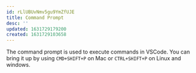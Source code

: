 ```yaml
---
id: rLlUBUvNmv5gu9YmZfUJE
title: Command Prompt
desc: ''
updated: 1631729179200
created: 1631729103658
---
```


The command prompt is used to execute commands in VSCode. You can bring it up by using `CMD+SHIFT+P` on Mac or `CTRL+SHIFT+P` on Linux and windows.
